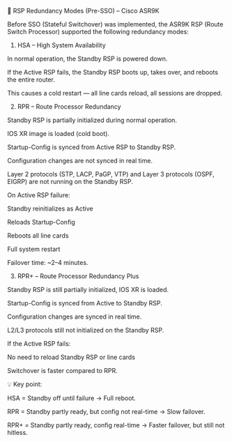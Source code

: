 🔄 RSP Redundancy Modes (Pre-SSO) – Cisco ASR9K

Before SSO (Stateful Switchover) was implemented, the ASR9K RSP (Route Switch Processor) supported the following redundancy modes:

1. HSA – High System Availability

In normal operation, the Standby RSP is powered down.

If the Active RSP fails, the Standby RSP boots up, takes over, and reboots the entire router.

This causes a cold restart — all line cards reload, all sessions are dropped.

2. RPR – Route Processor Redundancy

Standby RSP is partially initialized during normal operation.

IOS XR image is loaded (cold boot).

Startup-Config is synced from Active RSP to Standby RSP.

Configuration changes are not synced in real time.

Layer 2 protocols (STP, LACP, PaGP, VTP) and Layer 3 protocols (OSPF, EIGRP) are not running on the Standby RSP.

On Active RSP failure:

Standby reinitializes as Active

Reloads Startup-Config

Reboots all line cards

Full system restart

Failover time: ~2–4 minutes.

3. RPR+ – Route Processor Redundancy Plus

Standby RSP is still partially initialized, IOS XR is loaded.

Startup-Config is synced from Active to Standby RSP.

Configuration changes are synced in real time.

L2/L3 protocols still not initialized on the Standby RSP.

If the Active RSP fails:

No need to reload Standby RSP or line cards

Switchover is faster compared to RPR.

💡 Key point:

HSA = Standby off until failure → Full reboot.

RPR = Standby partly ready, but config not real-time → Slow failover.

RPR+ = Standby partly ready, config real-time → Faster failover, but still not hitless.
